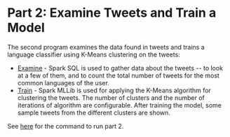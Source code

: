# Part 2: Examine Tweets and Train a Model

The second program examines the data found in tweets and trains a language classifier using K-Means clustering on the tweets:

* [Examine](examine.md) - Spark SQL is used to gather data about the tweets -- to look at a few of them, and to count the total number of tweets for the most common languages of the user.
* [Train](train.md) - Spark MLLib is used for applying the K-Means algorithm for clustering the tweets.  The number of clusters and the number of iterations of algorithm are configurable.  After training the model, some sample tweets from the different clusters are shown.

See [here](run_part2.md) for the command to run part 2.
